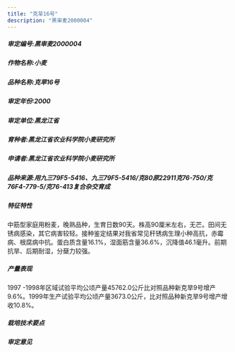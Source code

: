 ```yaml
---
title: "克旱16号"
description: "黑审麦2000004"
---
```

##### 审定编号:黑审麦2000004

##### 作物名称:小麦

##### 品种名称:克旱16号

##### 审定年份:2000

##### 审定单位:黑龙江省

##### 育种者:黑龙江省农业科学院小麦研究所

##### 申请者:黑龙江省农业科学院小麦研究所

##### 品种来源:用九三79F5-5416、九三79F5-5416/克80原22911克76-750/克76F4-779-5/克76-413复合杂交育成

##### 特征特性
中筋型家庭用粉麦，晚熟品种，生育日数90天。株高90厘米左右，无芒。田间无锈病感染，其它病害较轻。接种鉴定结果对我省常见秆锈病生理小种高抗，赤霉病、根腐病中抗。蛋白质含量16.1%，湿面筋含量36.6%，沉降值46.1毫升。前期抗旱、后期耐湿，分蘖力较强。

##### 产量表现
1997 -1998年区域试验平均公顷产量45762.0公斤比对照品种新克旱9号增产9.6%。1999年生产试验平均公顷产量3673.0公斤，比对照品种新克旱9号增产增收10.8%。

##### 栽培技术要点


##### 审定意见

